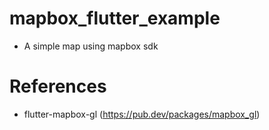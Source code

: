 # mapbox_flutter_example
 - A simple map using mapbox sdk

# References
 - flutter-mapbox-gl (https://pub.dev/packages/mapbox_gl)